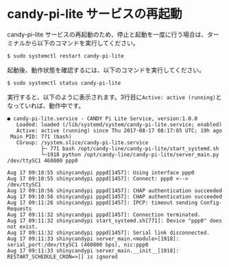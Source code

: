 # candy-pi-lite サービスの再起動

candy-pi-lite サービスの再起動のため、停止と起動を一度に行う場合は、ターミナルから以下のコマンドを実行してください。

```bash
$ sudo systemctl restart candy-pi-lite
```

起動後、動作状態を確認するには、以下のコマンドを実行してください。

```bash
$ sudo systemctl status candy-pi-lite
```

実行すると、以下のように表示されます。3行目に`Active: active (running)`となっていれば、動作中です。

```
● candy-pi-lite.service - CANDY Pi Lite Service, version:1.0.0
   Loaded: loaded (/lib/systemd/system/candy-pi-lite.service; enabled)
   Active: active (running) since Thu 2017-08-17 08:17:05 UTC; 19h ago
 Main PID: 771 (bash)
   CGroup: /system.slice/candy-pi-lite.service
           ├─ 771 bash /opt/candy-line/candy-pi-lite/start_systemd.sh
           └─1918 python /opt/candy-line/candy-pi-lite/server_main.py /dev/ttySC1 460800 ppp0

Aug 17 09:10:55 shinycandypi pppd[1457]: Using interface ppp0
Aug 17 09:10:55 shinycandypi pppd[1457]: Connect: ppp0 <--> /dev/ttySC1
Aug 17 09:10:56 shinycandypi pppd[1457]: CHAP authentication succeeded
Aug 17 09:10:56 shinycandypi pppd[1457]: CHAP authentication succeeded
Aug 17 09:11:26 shinycandypi pppd[1457]: IPCP: timeout sending Config-Requests
Aug 17 09:11:32 shinycandypi pppd[1457]: Connection terminated.
Aug 17 09:11:32 shinycandypi start_systemd.sh[771]: Device "ppp0" does not exist.
Aug 17 09:11:32 shinycandypi pppd[1457]: Serial link disconnected.
Aug 17 09:11:33 shinycandypi server_main.<module>[1918]: serial_port:/dev/ttySC1 (460800 bps), nic:ppp0
Aug 17 09:11:33 shinycandypi server_main.__init__[1918]: RESTART_SCHEDULE_CRON=>[] is ignored
```
